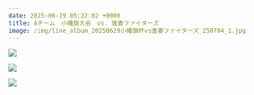 ```yaml
---
date: 2025-06-29 05:22:02 +0000
title: Aチーム　小幡旗大会　vs. 逢妻ファイターズ
image: /img/line_album_20250629小幡旗杯vs逢妻ファイターズ_250704_1.jpg
---
```

![](/img/line_album_20250629小幡旗杯vs逢妻ファイターズ_250704_2.jpg)

![](/img/line_album_20250629小幡旗杯vs逢妻ファイターズ_250704_3.jpg)

![](/img/line_album_20250629小幡旗杯vs逢妻ファイターズ_250704_4.jpg)
